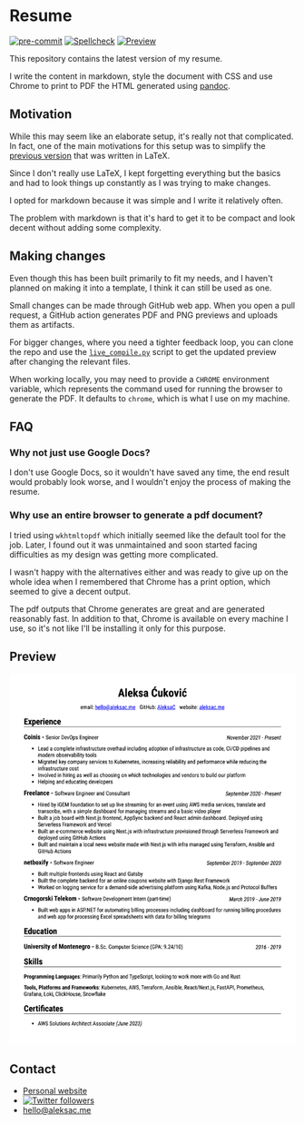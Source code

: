 # Resume

[![pre-commit](https://github.com/AleksaC/resume/actions/workflows/pre-commit.yml/badge.svg)](https://github.com/AleksaC/resume/actions/workflows/pre-commit.yml)
[![Spellcheck](https://github.com/AleksaC/resume/actions/workflows/spellcheck.yml/badge.svg)](https://github.com/AleksaC/resume/actions/workflows/spellcheck.yml)
[![Preview](https://github.com/AleksaC/resume/actions/workflows/preview.yml/badge.svg)](https://github.com/AleksaC/resume/actions/workflows/preview.yml)

This repository contains the latest version of my resume.

I write the content in markdown, style the document with CSS and use Chrome to
print to PDF the HTML generated using [pandoc](https://github.com/jgm/pandoc).

## Motivation

While this may seem like an elaborate setup, it's really not that complicated.
In fact, one of the main motivations for this setup was to simplify the [previous version](https://github.com/AleksaC/old-resume)
that was written in LaTeX.

Since I don't really use LaTeX, I kept forgetting everything but the basics and had
to look things up constantly as I was trying to make changes.

I opted for markdown because it was simple and I write it relatively often.

The problem with markdown is that it's hard to get it to be compact and look
decent without adding some complexity.

## Making changes

Even though this has been built primarily to fit my needs, and I haven't planned
on making it into a template, I think it can still be used as one.

Small changes can be made through GitHub web app. When you open a pull request,
a GitHub action generates PDF and PNG previews and uploads them as artifacts.

For bigger changes, where you need a tighter feedback loop, you can clone the repo
and use the [`live_compile.py`](live_compile.py) script to get the updated preview
after changing the relevant files.

When working locally, you may need to provide a `CHROME` environment variable,
which represents the command used for running the browser to generate the PDF.
It defaults to `chrome`, which is what I use on my machine.

## FAQ

### Why not just use Google Docs?

I don't use Google Docs, so it wouldn't have saved any time, the end result would
probably look worse, and I wouldn't enjoy the process of making the resume.

### Why use an entire browser to generate a pdf document?

I tried using `wkhtmltopdf` which initially seemed like the default tool for the
job. Later, I found out it was unmaintained and soon started facing difficulties
as my design was getting more complicated.

I wasn't happy with the alternatives either and was ready to give up on the whole
idea when I remembered that Chrome has a print option, which seemed to give a
decent output.

The pdf outputs that Chrome generates are great and are generated reasonably fast.
In addition to that, Chrome is available on every machine I use, so it's not like
I'll be installing it only for this purpose.

## Preview

![preview](./resume.png)

## Contact
- [Personal website](https://aleksac.me)
- <a target="_blank" href="http://twitter.com/aleksa_c_"><img alt='Twitter followers' src="https://img.shields.io/twitter/follow/aleksa_c_.svg?style=social"></a>
- hello@aleksac.me
